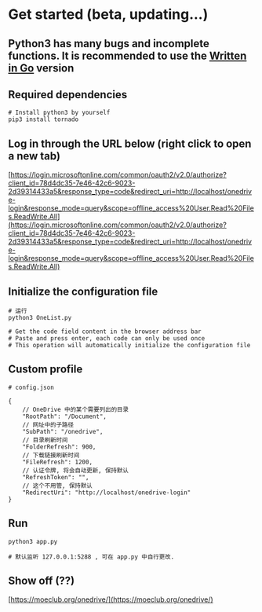 # Get started (beta, updating...)
## Python3 has many bugs and incomplete functions. It is recommended to use the [Written in Go](https://github.com/MoeClub/OneList/tree/master/Rewrite) version

## Required dependencies
```
# Install python3 by yourself
pip3 install tornado
```

## Log in through the URL below (right click to open a new tab)
[https://login.microsoftonline.com/common/oauth2/v2.0/authorize?client_id=78d4dc35-7e46-42c6-9023-2d39314433a5&response_type=code&redirect_uri=http://localhost/onedrive-login&response_mode=query&scope=offline_access%20User.Read%20Files.ReadWrite.All](https://login.microsoftonline.com/common/oauth2/v2.0/authorize?client_id=78d4dc35-7e46-42c6-9023-2d39314433a5&response_type=code&redirect_uri=http://localhost/onedrive-login&response_mode=query&scope=offline_access%20User.Read%20Files.ReadWrite.All)

## Initialize the configuration file
```
# 运行
python3 OneList.py

# Get the code field content in the browser address bar
# Paste and press enter, each code can only be used once
# This operation will automatically initialize the configuration file
```

## Custom profile
```
# config.json

{
    // OneDrive 中的某个需要列出的目录
    "RootPath": "/Document",
    // 网址中的子路径
    "SubPath": "/onedrive",
    // 目录刷新时间
    "FolderRefresh": 900,
    // 下载链接刷新时间
    "FileRefresh": 1200,
    // 认证令牌, 将会自动更新, 保持默认
    "RefreshToken": "",
    // 这个不用管, 保持默认
    "RedirectUri": "http://localhost/onedrive-login"
}
```

## Run
```
python3 app.py

# 默认监听 127.0.0.1:5288 , 可在 app.py 中自行更改.
```

## Show off (??)
[https://moeclub.org/onedrive/](https://moeclub.org/onedrive/)

